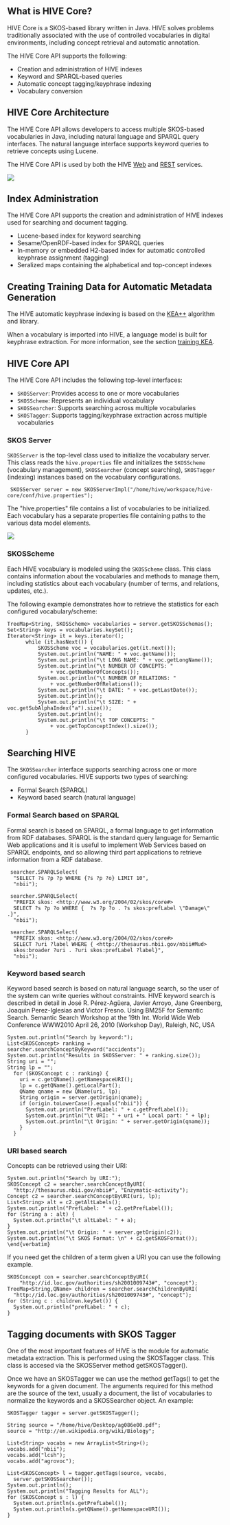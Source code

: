 ## What is HIVE Core? ##

HIVE Core is a SKOS-based library written in Java. HIVE solves problems traditionally associated with the use of controlled vocabularies in digital environments, including concept retrieval and automatic annotation.

The HIVE Core API supports the following:
  * Creation and administration of HIVE indexes
  * Keyword and SPARQL-based queries
  * Automatic concept tagging/keyphrase indexing
  * Vocabulary conversion

## HIVE Core Architecture ##

The HIVE Core API allows developers to access multiple SKOS-based vocabularies in Java, including natural language and SPARQL query interfaces. The natural language interface supports keyword queries to retrieve concepts using Lucene.

The HIVE Core API is used by both the HIVE [Web](AboutHiveWeb.md) and [REST](AboutHiveRestService.md) services.

<img src='http://hive-mrc.googlecode.com/svn/trunk/doc/HIVE-Documentation/img/hive-architecture.jpg' />


## Index Administration ##

The HIVE Core API supports the creation and administration of HIVE indexes used for searching and document tagging.
  * Lucene-based index for keyword searching
  * Sesame/OpenRDF-based index for SPARQL queries
  * In-memory or embedded H2-based index for automatic controlled keyphrase assignment (tagging)
  * Seralized maps containing the alphabetical and top-concept indexes

## Creating Training Data for Automatic Metadata Generation ##
The HIVE automatic keyphrase indexing is based on the [KEA++](http://www.nzdl.org/Kea) algorithm and library.

When a vocabulary is imported into HIVE, a language model is built for keyphrase extraction. For more information, see the section [training KEA](http://code.google.com/p/hive-mrc/wiki/TrainingKEA).


## HIVE Core API ##
The HIVE Core API includes the following top-level interfaces:
  * `SKOSServer`: Provides access to one or more vocabularies
  * `SKOSScheme`: Represents an individual vocabulary
  * `SKOSSearcher`: Supports searching across multiple vocabularies
  * `SKOSTagger`: Supports tagging/keyphrase extraction across multiple vocabularies

### SKOS Server ###

`SKOSServer` is the top-level class used to initialize the vocabulary server. This class reads the `hive.properties` file and initializes the `SKOSScheme` (vocabulary management), `SKOSSearcher` (concept searching),  `SKOSTagger` (indexing) instances based on the vocabulary configurations.

```
 SKOSServer server = new SKOSServerImpl("/home/hive/workspace/hive-core/conf/hive.properties");
```

The "hive.properties" file contains a list of vocabularies to be initialized. Each vocabulary has a separate properties file containing paths to the various data model elements.

<img src='http://hive-mrc.googlecode.com/svn/trunk/doc/HIVE-Documentation/img/skosserver.jpg' />


### SKOSScheme ###

Each HIVE vocabulary is modeled using the `SKOSScheme` class. This class contains information about the vocabularies and methods to manage them, including statistics about each vocabulary (number of terms, and relations, updates, etc.).

The following example demonstrates how to retrieve the statistics for each configured vocabulary/scheme:
```
TreeMap<String, SKOSScheme> vocabularies = server.getSKOSSchemas();
Set<String> keys = vocabularies.keySet();
Iterator<String> it = keys.iterator();
	  while (it.hasNext()) {
		  SKOSScheme voc = vocabularies.get(it.next());
		  System.out.println("NAME: " + voc.getName());
		  System.out.println("\t LONG NAME: " + voc.getLongName());
		  System.out.println("\t NUMBER OF CONCEPTS: "
		      + voc.getNumberOfConcepts());
		  System.out.println("\t NUMBER OF RELATIONS: "
		      + voc.getNumberOfRelations());
		  System.out.println("\t DATE: " + voc.getLastDate());
		  System.out.println();
		  System.out.println("\t SIZE: " + voc.getSubAlphaIndex("a").size());
		  System.out.println();
		  System.out.println("\t TOP CONCEPTS: "
		      + voc.getTopConceptIndex().size());
	  }
```

## Searching HIVE ##

The `SKOSSearcher` interface supports searching across one or more configured vocabularies. HIVE supports two types of searching:

  * Formal Search (SPARQL)
  * Keyword based search (natural language)

### Formal Search based on SPARQL ###

Formal search is based on SPARQL, a formal language to get information from RDF databases. SPARQL is the standard query language for
Semantic Web applications and it is useful to implement Web Services based on SPARQL endpoints, and so allowing third part applications to retrieve information from a RDF database.

```
 searcher.SPARQLSelect(
  "SELECT ?s ?p ?p WHERE {?s ?p ?o} LIMIT 10", 
  "nbii");
```

```
 searcher.SPARQLSelect(
  "PREFIX skos: <http://www.w3.org/2004/02/skos/core#> 
  SELECT ?s ?p ?o WHERE {  ?s ?p ?o . ?s skos:prefLabel \"Damage\" .}",
  "nbii");
```

```
 searcher.SPARQLSelect(
  "PREFIX skos: <http://www.w3.org/2004/02/skos/core#> 
  SELECT ?uri ?label WHERE { <http://thesaurus.nbii.gov/nbii#Mud> 
  skos:broader ?uri . ?uri skos:prefLabel ?label}",
  "nbii");
```

### Keyword based search ###

Keyword based search is based on natural language search, so the user of the system can write queries without constraints. HIVE keyword search is described in detail in José R. Pérez-Agüera, Javier Arroyo, Jane Greenberg, Joaquin Perez-Iglesias and Victor Fresno. Using BM25F for Semantic Search. Semantic Search Workshop at the 19th Int. World Wide Web Conference WWW2010 April 26, 2010 (Workshop Day), Raleigh, NC, USA

```
System.out.println("Search by keyword:");
List<SKOSConcept> ranking = searcher.searchConceptByKeyword("accidents");
System.out.println("Results in SKOSServer: " + ranking.size());
String uri = "";
String lp = "";
  for (SKOSConcept c : ranking) {
    uri = c.getQName().getNamespaceURI();
    lp = c.getQName().getLocalPart();
    QName qname = new QName(uri, lp);
    String origin = server.getOrigin(qname);
    if (origin.toLowerCase().equals("nbii")) {
      System.out.println("PrefLabel: " + c.getPrefLabel());
      System.out.println("\t URI: " + uri + " Local part: " + lp);
      System.out.println("\t Origin: " + server.getOrigin(qname));
    }
  }
```

### URI based search ###

Concepts can be retrieved using their URI:

```
System.out.println("Search by URI:");
SKOSConcept c2 = searcher.searchConceptByURI(
  "http://thesaurus.nbii.gov/nbii#", "Enzymatic-activity");
Concept c2 = searcher.searchConceptByURI(uri, lp);
List<String> alt = c2.getAltLabels();
System.out.println("PrefLabel: " + c2.getPrefLabel());
for (String a : alt) {
  System.out.println("\t altLabel: " + a);
}
System.out.println("\t Origin: " + server.getOrigin(c2));
System.out.println("\t SKOS Format: \n" + c2.getSKOSFormat());
\end{verbatim}

```

If you need get the children of a term given a URI you can use the following example.

```
SKOSConcept con = searcher.searchConceptByURI(
    "http://id.loc.gov/authorities/sh2001009743#", "concept");
TreeMap<String,QName> children = searcher.searchChildrenByURI(
  "http://id.loc.gov/authorities/sh2001009743#", "concept");
for (String c : children.keySet()) {
  System.out.println("prefLabel: " + c);
}
```


## Tagging documents with SKOS Tagger ##

One of the most important features of HIVE is the module for automatic metadata extraction. This is performed using the SKOSTagger class. This class is accesed via the SKOSServer method getSKOSTagger().

Once we have an SKOSTagger we can use the method getTags() to get the keywords for a given document. The arguments required for this method are the source of the text, usually a document, the list of vocabularies to normalize the keywords and a SKOSSearcher object. An example:

```
SKOSTagger tagger = server.getSKOSTagger();

String source = "/home/hive/Desktop/ag086e00.pdf";
source = "http://en.wikipedia.org/wiki/Biology";

List<String> vocabs = new ArrayList<String>();
vocabs.add("nbii");
vocabs.add("lcsh");
vocabs.add("agrovoc");

List<SKOSConcept> l = tagger.getTags(source, vocabs,
  server.getSKOSSearcher());
System.out.println();
System.out.println("Tagging Results for ALL");
for (SKOSConcept s : l) {
  System.out.println(s.getPrefLabel());
  System.out.println(s.getQName().getNamespaceURI());
}
```